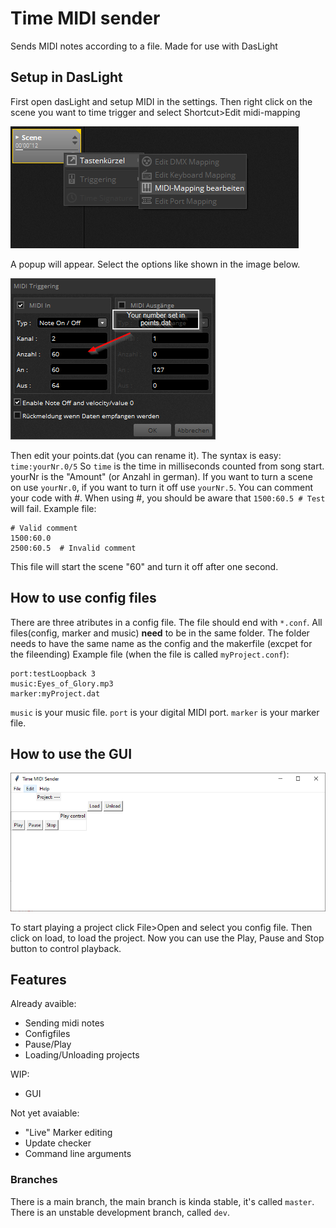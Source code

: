# Time MIDI sender
Sends MIDI notes according to a file. Made for use with DasLight


## Setup in DasLight
First open dasLight and setup MIDI in the settings.
Then right click on the scene you want to time trigger and select Shortcut>Edit midi-mapping

![Here is an image][img1]

A popup will appear. Select the options like shown in the image below.

![Here is an image][img2]

Then edit your points.dat (you can rename it). The syntax is easy: `time:yourNr.0/5` So `time` is the time in milliseconds counted from song start. yourNr is the "Amount" (or Anzahl in german). If you want to turn a scene on use `yourNr.0`, if you want to turn it off use `yourNr.5`. You can comment your code with #. When using #, you should be aware that `1500:60.5 # Test` will fail. Example file:
```
# Valid comment
1500:60.0
2500:60.5  # Invalid comment
```
This file will start the scene "60" and turn it off after one second.

## How to use config files
There are three atributes in a config file. The file should end with `*.conf`. All files(config, marker and music) **need** to be in the same folder. The folder needs to have the same name as the config and the makerfile (excpet for the fileending) Example file (when the file is called `myProject.conf`):
```
port:testLoopback 3
music:Eyes_of_Glory.mp3
marker:myProject.dat
```
`music` is your music file. `port` is your digital MIDI port. `marker` is your marker file.

## How to use the GUI
![The main GUI][main]

To start playing a project click File>Open and select you config file. Then click on load, to load the project. Now you can use the Play, Pause and Stop button to control playback.

## Features
Already avaible:
- Sending midi notes
- Configfiles
- Pause/Play
- Loading/Unloading projects

WIP:
- GUI

Not yet avaiable:
- "Live" Marker editing
- Update checker
- Command line arguments

### Branches
There is a main branch, the main branch is kinda stable, it's called `master`. There is an unstable development branch, called `dev`.

[img1]: https://github.com/TheGreyDiamond/Time-MIDI-sender/blob/master/screenshots/dasLightselection.png?raw=truee "MiDi trigger"
[img2]: https://github.com/TheGreyDiamond/Time-MIDI-sender/blob/master/screenshots/dasLightMidi2.png?raw=true "MiDi trigger"
[main]: https://github.com/TheGreyDiamond/Time-MIDI-sender/blob/master/screenshots/Time-midi-sender-main.png?raw=true "Main window"

